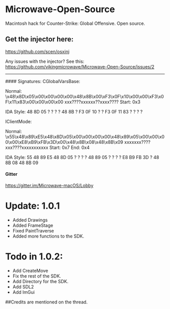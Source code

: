 # Microwave-Open-Source
Macintosh hack for Counter-Strike: Global Offensive. Open source.
## Get the injector here:
https://github.com/scen/osxinj

Any issues with the injector? See this:
https://github.com/vikingmicrowave/Microwave-Open-Source/issues/2
<hr>
#### Signatures:
CGlobalVarsBase:

Normal: \x48\x8D\x05\x00\x00\x00\x00\x48\x8B\x00\xF3\x0F\x10\x00\x00\xF3\x0F\x11\x83\x00\x00\x00\x00   xxx????xxxxxx??xxxx????
Start: 0x3

IDA Style: 48 8D 05 ? ? ? ? 48 8B ? F3 0F 10 ? ? F3 0F 11 83 ? ? ? ? 

IClientMode:

Normal: \x55\x48\x89\xE5\x48\x8D\x05\x00\x00\x00\x00\x48\x89\x05\x00\x00\x00\x00\xE8\xB9\xFB\x3D\x00\x48\x8B\x08\x48\x8B\x09 xxxxxxx????xxx????xxxxxxxxxxx
Start: 0x7
End: 0x4

IDA Style: 55 48 89 E5 48 8D 05 ? ? ? ? 48 89 05 ? ? ? ? E8 B9 FB 3D ? 48 8B 08 48 8B 09


#### Gitter
https://gitter.im/Microwave-macOS/Lobby

# Update: 1.0.1
+ Added Drawings
+ Added FrameStage
+ Fixed PaintTraverse
+ Added more functions to the SDK.

# Todo in 1.0.2:
* Add CreateMove
* Fix the rest of the SDK.
* Add Directory for the SDK.
* Add SDL2
* Add ImGui

##Credits are mentioned on the thread.
